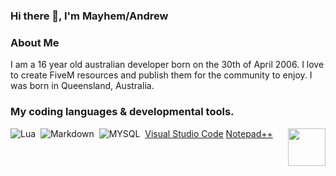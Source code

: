 ### Hi there 👋, I'm Mayhem/Andrew

### About Me
I am a 16 year old australian developer born on the 30th of April 2006. I love to create FiveM resources and publish them for the community to enjoy. I was born in Queensland, Australia.

### My coding languages & developmental tools.
![Lua](https://img.shields.io/badge/-Lua-333333?style=flat&logo=lua)&nbsp;
![Markdown](https://img.shields.io/badge/-markdown-333333?style=flat&logo=markdown)&nbsp;
![MYSQL](https://img.shields.io/badge/-MySQL-333333?style=flat&logo=mysql)&nbsp;
<img align="right" height="60" width="60" alt="" src="https://cdn.discordapp.com/attachments/756590322921767002/810784341286060062/2314.gif" />
[Visual Studio Code](https://img.shields.io/badge/IDE-Visual%20Studio%20Code-17a6ec?style=for-the-badge)
[Notepad++](https://img.shields.io/badge/IDE-Notepad++-17a6ec?style=for-the-badge)

